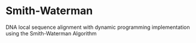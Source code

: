 # Smith-Waterman
DNA local sequence alignment with dynamic programming implementation using the Smith-Waterman Algorithm
